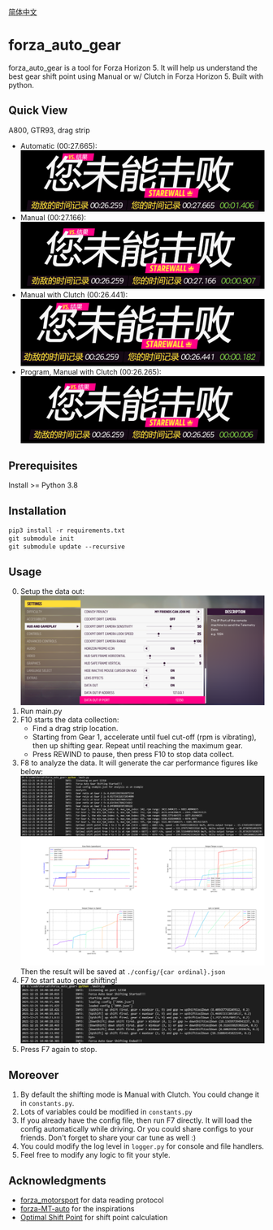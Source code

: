 [简体中文](./README.zhcn.md)

# forza_auto_gear
forza_auto_gear is a tool for Forza Horizon 5. It will help us understand the best gear shift point using Manual or w/ Clutch in Forza Horizon 5. Built with python.

## Quick View
A800, GTR93, drag strip
- Automatic (00:27.665):
![automatic](./img/automatic.png)
- Manual (00:27.166):
![manual](./img/manual.png)
- Manual with Clutch (00:26.441):
![manual w/ clutch](./img/manual_and_clutch.png)
- Program, Manual with Clutch (00:26.265):
![program manual w/ clutch](./img/program_m_and_c.png)

## Prerequisites
Install >= Python 3.8

## Installation
```
pip3 install -r requirements.txt
git submodule init
git submodule update --recursive
```

## Usage
0. Setup the data out:
![data_output_settings](./img/output_settings.png)
1. Run main.py
2. F10 starts the data collection:
    - Find a drag strip location.
    - Starting from Gear 1, accelerate until fuel cut-off (rpm is vibrating), then up shifting gear. Repeat until reaching the maximum gear.
    - Press REWIND to pause, then press F10 to stop data collect.
3. F8 to analyze the data. It will generate the car performance figures like below:
![console_analysis](./img/forza_performance_analysis_console.png)
![forza_performance_analysis](./img/forza_performance_analysis.png)
Then the result will be saved at `./config/{car ordinal}.json`
4. F7 to start auto gear shifting!
![f7 test](./img/f7_test.png)
5. Press F7 again to stop.

## Moreover
1. By default the shifting mode is Manual with Clutch. You could change it in `constants.py`.
2. Lots of variables could be modified in `constants.py`
3. If you already have the config file, then run F7 directly. It will load the config automatically while driving. Or you could share configs to your friends. Don't forget to share your car tune as well :)
4. You could modify the log level in `logger.py` for console and file handlers.
5. Feel free to modify any logic to fit your style.

## Acknowledgments
- [forza_motorsport](https://github.com/nettrom/forza_motorsport) for data reading protocol
- [forza-MT-auto](https://github.com/Yuandiaodiaodiao/forza-MT-auto) for the inspirations
- [Optimal Shift Point](https://glennmessersmith.com/shiftpt.html) for shift point calculation
